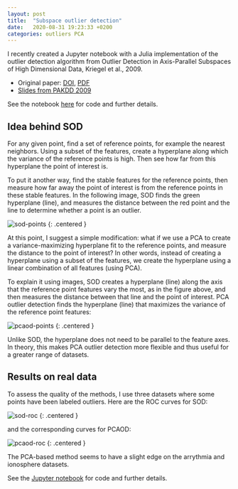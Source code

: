 ```yaml
---
layout: post
title:  "Subspace outlier detection"
date:   2020-08-31 19:23:33 +0200
categories: outliers PCA
---
```

I recently created a Jupyter notebook with a Julia implementation of the outlier detection algorithm from Outlier Detection in Axis-Parallel Subspaces of High Dimensional Data, Kriegel et al., 2009.

* Original paper: [DOI](https://doi.org/10.1007/978-3-642-01307-2_86), [PDF](http://www.dbs.informatik.uni-muenchen.de/~zimek/publications/PAKDD2009/pakdd09-SOD.pdf)
* [Slides from PAKDD 2009](https://imada.sdu.dk/~zimek/publications/PAKDD2009/SOD-slides.pdf)

See the notebook [here](https://nbviewer.jupyter.org/github/sharash/subspace-outlier-detection/blob/master/Subspace%20outlier%20detection.ipynb) for code and further details.

## Idea behind SOD
For any given point, find a set of reference points, for example the nearest neighbors. Using a subset of the features, create a hyperplane along which the variance of the reference points is high. Then see how far from this hyperplane the point of interest is.

To put it another way, find the stable features for the reference points, then measure how far away the point of interest is from the reference points in these stable features. In the following image, SOD finds the green hyperplane (line), and measures the distance between the red point and the line to determine whether a point is an outlier.

![sod-points](images/sod/sod-points.png)
{: .centered }

At this point, I suggest a simple modification: what if we use a PCA to create a variance-maximizing hyperplane fit to the reference points, and measure the distance to the point of interest? In other words, instead of creating a hyperplane using a subset of the features, we create the hyperplane using a linear combination of all features (using PCA).

To explain it using images, SOD creates a hyperplane (line) along the axis that the reference point features vary the most, as in the figure above, and then measures the distance between that line and the point of interest. PCA outlier detection finds the hyperplane (line) that maximizes the variance of the reference point features:

![pcaod-points](images/sod/pcaod-points.png)
{: .centered }

Unlike SOD, the hyperplane does not need to be parallel to the feature axes. In theory, this makes PCA outlier detection more flexible and thus useful for a greater range of datasets.

## Results on real data
To assess the quality of the methods, I use three datasets where some points have been labeled outliers. Here are the ROC curves for SOD:

![sod-roc](images/sod/sod-roc.png)
{: .centered }

and the corresponding curves for PCAOD:

![pcaod-roc](images/sod/pcaod-roc.png)
{: .centered }

The PCA-based method seems to have a slight edge on the arrythmia and ionosphere datasets.

See the [Jupyter notebook](https://nbviewer.jupyter.org/github/sharash/subspace-outlier-detection/blob/master/Subspace%20outlier%20detection.ipynb) for code and further details.
